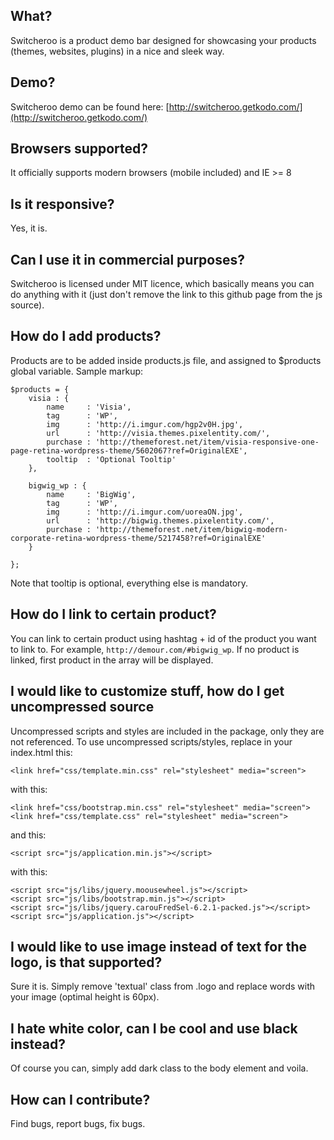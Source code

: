 ## What?
Switcheroo is a product demo bar designed for showcasing your products (themes, websites, plugins) in a nice and sleek way.

## Demo?
Switcheroo demo can be found here: [http://switcheroo.getkodo.com/](http://switcheroo.getkodo.com/)

## Browsers supported?
It officially supports modern browsers (mobile included) and IE >= 8

## Is it responsive?
Yes, it is.

## Can I use it in commercial purposes?
Switcheroo is licensed under MIT licence, which basically means you can do anything with it (just don't remove the link to this github page from the js source).

## How do I add products?
Products are to be added inside products.js file, and assigned to $products global variable. Sample markup:

    $products = {
        visia : {
            name     : 'Visia',
            tag      : 'WP',
            img      : 'http://i.imgur.com/hgp2v0H.jpg',
            url      : 'http://visia.themes.pixelentity.com/',
            purchase : 'http://themeforest.net/item/visia-responsive-one-page-retina-wordpress-theme/5602067?ref=OriginalEXE',
            tooltip  : 'Optional Tooltip'
        },

        bigwig_wp : {
            name     : 'BigWig',
            tag      : 'WP',
            img      : 'http://i.imgur.com/uoreaON.jpg',
            url      : 'http://bigwig.themes.pixelentity.com/',
            purchase : 'http://themeforest.net/item/bigwig-modern-corporate-retina-wordpress-theme/5217458?ref=OriginalEXE'
        }

    };

Note that tooltip is optional, everything else is mandatory.

## How do I link to certain product?
You can link to certain product using hashtag + id of the product you want to link to. For example, `http://demour.com/#bigwig_wp`.
If no product is linked, first product in the array will be displayed.

## I would like to customize stuff, how do I get uncompressed source
Uncompressed scripts and styles are included in the package, only they are not referenced. To use uncompressed scripts/styles, replace in your index.html this:

    <link href="css/template.min.css" rel="stylesheet" media="screen">

with this:

    <link href="css/bootstrap.min.css" rel="stylesheet" media="screen">
    <link href="css/template.css" rel="stylesheet" media="screen">

and this:

    <script src="js/application.min.js"></script>

with this:

    <script src="js/libs/jquery.moousewheel.js"></script>
    <script src="js/libs/bootstrap.min.js"></script>
    <script src="js/libs/jquery.carouFredSel-6.2.1-packed.js"></script>
    <script src="js/application.js"></script>

## I would like to use image instead of text for the logo, is that supported?
Sure it is. Simply remove 'textual' class from .logo and replace words with your image (optimal height is 60px).

## I hate white color, can I be cool and use black instead?
Of course you can, simply add dark class to the body element and voila.

## How can I contribute?
Find bugs, report bugs, fix bugs.